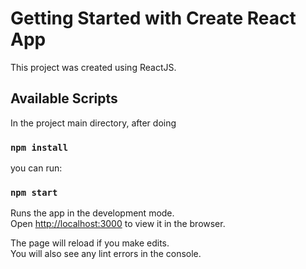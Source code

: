 # Getting Started with Create React App

This project was created using ReactJS.

## Available Scripts

In the project main directory, after doing

### `npm install`
you can run:

### `npm start`

Runs the app in the development mode.\
Open [http://localhost:3000](http://localhost:3000) to view it in the browser.

The page will reload if you make edits.\
You will also see any lint errors in the console.

